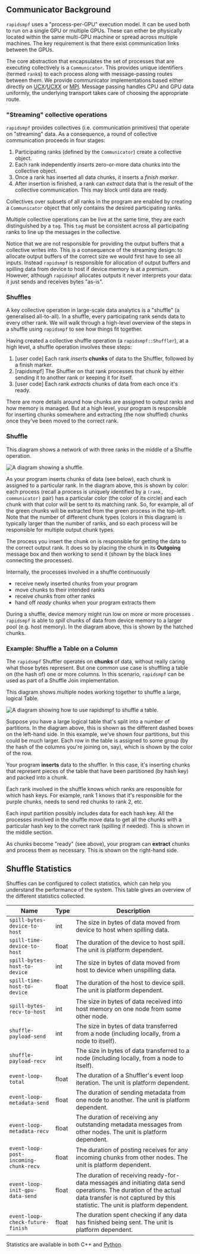 ## Communicator Background

`rapidsmpf` uses a "process-per-GPU" execution model. It can be used both
to run on a single GPU or multiple GPUs. These can either be physically
located within the same multi-GPU machine or spread across multiple
machines. The key requirement is that there exist communication links
between the GPUs.

The core abstraction that encapsulates the set of processes that are
executing collectively is a `Communicator`. This provides unique
identifiers (termed `rank`s) to each process along with message-passing
routes between them. We provide communicator implementations based either
directly on [UCX](https://openucx.org/)/[UCXX](https://github.com/rapidsai/ucxx) or
[MPI](https://www.mpi-forum.org). Message passing handles CPU and GPU data
uniformly, the underlying transport takes care of choosing the appropriate
route.

### "Streaming" collective operations

`rapidsmpf` provides collectives (i.e. communication
primitives) that operate on "streaming" data. As a consequence, a
round of collective communication proceeds in four stages:

1. Participating ranks (defined by the `Communicator`) create a
   collective object.
2. Each rank independently _inserts_ zero-or-more data chunks into the
   collective object.
3. Once a rank has inserted all data chunks, it inserts a _finish marker_.
4. After insertion is finished, a rank can _extract_ data that is the
   result of the collective communication. This may block until data are
   ready.

Collectives over subsets of all ranks in the program are enabled by
creating a `Communicator` object that only contains the desired
participating ranks.

Multiple collective operations can be live at the same time, they are each
distinguished by a `tag`. This `tag` must be consistent across all
participating ranks to line up the messages in the collective.

Notice that we are not responsible for providing the output buffers that a
collective writes into. This is a consequence of the streaming design: to
allocate output buffers of the correct size we would first have to see all
inputs. Instead `rapidsmpf` is responsible for allocation of output buffers
and spilling data from device to host if device memory is at a premium.
However, although `rapidsmpf` allocates outputs it never interprets your
data: it just sends and receives bytes "as-is".

### Shuffles

A key collective operation in large-scale data analytics is a "shuffle"
(a generalised all-to-all). In a shuffle, every participating rank sends
data to every other rank. We will walk through a high-level overview of the
steps in a shuffle using `rapidsmpf` to see how things fit together.

Having created a collective shuffle operation (a `rapidsmpf::Shuffler`), at
a high level, a shuffle operation involves these steps:

1. [user code] Each rank *inserts* **chunks** of data to the Shuffler,
   followed by a finish marker.
2. [rapidsmpf] The Shuffler on that rank processes that chunk by either sending it to
   another rank or keeping it for itself.
3. [user code] Each rank *extracts* chunks of data from each once it's
   ready.

There are more details around how chunks are assigned to output ranks and how memory is
managed. But at a high level, your program is responsible for inserting chunks
somewhere and extracting (the now shuffled) chunks once they've been moved to
the correct rank.

### Shuffle

This diagram shows a network of with three ranks in the middle of a Shuffle operation.

![A diagram showing a shuffle.](../_static/rapidsmpf-shuffler-transparent-fs8.png)

As your program inserts chunks of data (see below), each chunk is assigned to
a particular rank. In the diagram above, this is shown by color: each
process (recall a process is uniquely identified by a `(rank,
communicator)` pair) has a particular color (the color of its circle) and each chunk with that color will
be sent to its matching rank. So, for example, all of the green chunks will be
extracted from the green process in the top-left. Note that the number of different
chunk types (colors in this diagram) is typically larger than the number of ranks,
and so each process will be responsible for multiple output chunk types.

The process you insert the chunk on is responsible for getting the data to the
correct output rank. It does so by placing the chunk in its **Outgoing** message
box and then working to send it (shown by the black lines connecting the processes).

Internally, the processes involved in a shuffle continuously

- receive newly inserted chunks from your program
- move chunks to their intended ranks
- receive chunks from other ranks
- hand off *ready* chunks when your program extracts them

During a shuffle, device memory might run low on more or more processes . `rapidsmpf` is able to *spill* chunks of data from device memory to a
larger pool (e.g. host memory). In the diagram above, this is shown by the
hatched chunks.

### Example: Shuffle a Table on a Column

The `rapidsmpf` Shuffler operates on **chunks** of data, without really caring
what those bytes represent. But one common use case is shuffling a table on (the
hash of) one or more columns. In this scenario, `rapidsmpf` can be used as part
of a Shuffle Join implementation.

This diagram shows multiple nodes working together to shuffle a large, logical
Table.

![A diagram showing how to use rapidsmpf to shuffle a table.](../_static/rapidsmpf-shuffle-table-fs8.png)

Suppose you have a large logical table that's split into a number of partitions.
In the diagram above, this is shown as the different dashed boxes on the
left-hand side. In this example, we've shown four partitions, but this could be
much larger. Each row in the table is assigned to some group (by the hash of the
columns you're joining on, say), which is shown by the color of the row.

Your program **inserts** data to the shuffler. In this case, it's inserting
chunks that represent pieces of the table that have been partitioned (by hash
key) and packed into a chunk.

Each rank involved in the shuffle knows which ranks are responsible for which
hash keys. For example, rank 1 knows that it's responsible for the purple
chunks, needs to send red chunks to rank 2, etc.

Each input partition possibly includes data for each hash key. All the processes
involved in the shuffle move data to get all the chunks with a particular hash
key to the correct rank (spilling if needed). This is shown in the middle
section.

As chunks become "ready" (see above), your program can **extract** chunks and
process them as necessary. This is shown on the right-hand side.

## Shuffle Statistics

Shuffles can be configured to collect statistics, which can help you understand the performance of the system.
This table gives an overview of the different statistics collected.

| Name | Type | Description |
| --- | --- | --- |
| `spill-bytes-device-to-host` | int | The size in bytes of data moved from device to host when spilling data. |
| `spill-time-device-to-host` | float | The duration of the device to host spill. The unit is platform dependent. |
| `spill-bytes-host-to-device` | int | The size in bytes of data moved from host to device when unspilling data. |
| `spill-time-host-to-device` | float | The duration of the host to device spill. The unit is platform dependent. |
| `spill-bytes-recv-to-host` | int | The size in bytes of data received into host memory on one node from some other node. |
| `shuffle-payload-send` | int | The size in bytes of data transferred from a node (including locally, from a node to itself). |
| `shuffle-payload-recv` | int | The size in bytes of data transferred to a node (including locally, from a node to itself). |
| `event-loop-total` | float | The duration of a Shuffler's event loop iteration. The unit is platform dependent. |
| `event-loop-metadata-send` | float | The duration of sending metadata from one node to another. The unit is platform dependent. |
| `event-loop-metadata-recv` | float | The duration of receiving any outstanding metadata messages from other nodes. The unit is platform dependent. |
| `event-loop-post-incoming-chunk-recv` | float | The duration of posting receives for any incoming chunks from other nodes. The unit is platform dependent. |
| `event-loop-init-gpu-data-send` | float | The duration of receiving ready-for-data messages and initiating data send operations. The duration of the actual data transfer is not captured by this statistic. The unit is platform dependent. |
| `event-loop-check-future-finish` | float | The duration spent checking if any data has finished being sent. The unit is platform dependent. |

Statistics are available in both C++ and [Python](#api-statistics).

